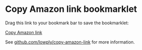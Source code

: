 # Copy Amazon link bookmarklet

Drag this link to your bookmark bar to save the bookmarklet:

[Copy Amazon link](javascript:(()=%3E%7Bif(window.location.href.indexOf(%22https://www.amazon%22)%3C0)return%20console.log(%22This%20bookmarklet%20only%20works%20on%20Amazon%22),!1;const%20o=document.querySelector(%22#swfMailTo%22);if(null==o)return%20console.log(%22swfMailTo%20not%20found%22),!1;const%20e=unescape(decodeURI(o.href)),n=e.substring(e.indexOf(%22https://%22)),t=n.substr(0,n.lastIndexOf(%22/%22));if(null==t)return%20console.log(%22Link%20not%20found%22),!1;let%20l=document.createElement(%22textarea%22);l.value=t,document.body.appendChild(l),l.select(),document.execCommand(%22copy%22),console.log(%22Amazon%20link%20%22+l.value+%22%20has%20been%20copied%20to%20your%20clipboard!%22),l.remove()%7D)();)

See [github.com/lowply/copy-amazon-link](https://github.com/lowply/copy-amazon-link) for more information.
